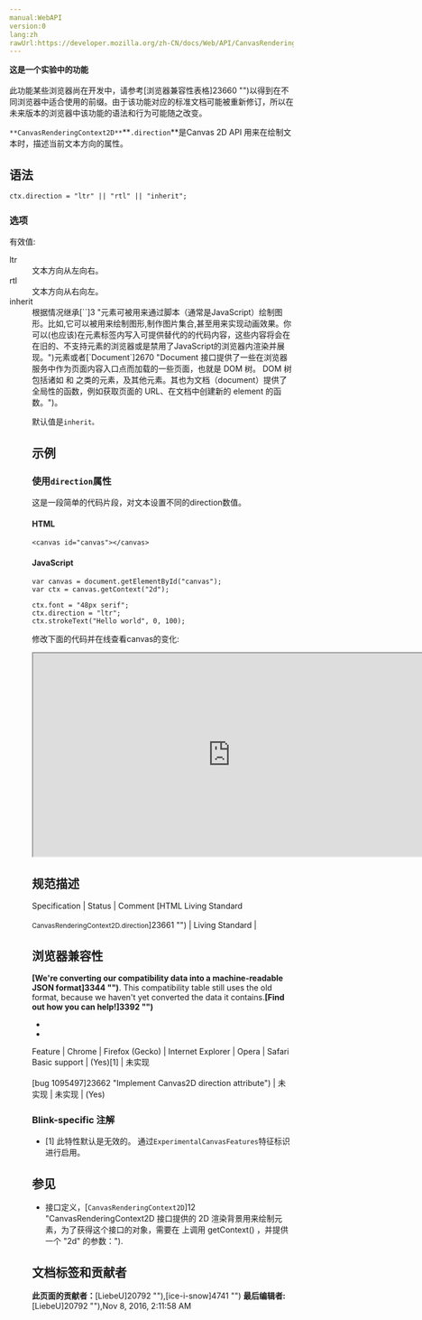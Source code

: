 ```yaml
---
manual:WebAPI
version:0
lang:zh
rawUrl:https://developer.mozilla.org/zh-CN/docs/Web/API/CanvasRenderingContext2D/direction
---
```






**这是一个实验中的功能**<br></br>此功能某些浏览器尚在开发中，请参考[浏览器兼容性表格]23660 "")以得到在不同浏览器中适合使用的前缀。由于该功能对应的标准文档可能被重新修订，所以在未来版本的浏览器中该功能的语法和行为可能随之改变。





`**CanvasRenderingContext2D**`**`.direction`**是Canvas 2D API 用来在绘制文本时，描述当前文本方向的属性。


## 语法<a name="语法"></a>

```
ctx.direction = "ltr" || "rtl" || "inherit";

```

### 选项<a name="选项"></a>


有效值:

<dl><dt id=''>ltr</dt><dd>文本方向从左向右。</dd><dt id=''>rtl</dt><dd>文本方向从右向左。</dd><dt id=''>inherit</dt><dd>根据情况继承[`<canvas>`]3 "<canvas>元素可被用来通过脚本（通常是JavaScript）绘制图形。比如,它可以被用来绘制图形,制作图片集合,甚至用来实现动画效果。你可以(也应该)在元素标签内写入可提供替代的的代码内容，这些内容将会在在旧的、不支持<canvas>元素的浏览器或是禁用了JavaScript的浏览器内渲染并展现。")元素或者[`Document`]2670 "Document 接口提供了一些在浏览器服务中作为页面内容入口点而加载的一些页面，也就是 DOM 树。 DOM 树包括诸如 <body> 和 <table> 之类的元素，及其他元素。其也为文档（document）提供了全局性的函数，例如获取页面的 URL、在文档中创建新的 element 的函数。")。</dd></dl>

默认值是`inherit。`


## 示例<a name="示例"></a>

### 使用`direction`属性<a name="Using_the_direction_property"></a>


这是一段简单的代码片段，对文本设置不同的direction数值。


#### HTML<a name="HTML"></a>

```
<canvas id="canvas"></canvas>
```

#### JavaScript<a name="JavaScript"></a>

```
var canvas = document.getElementById("canvas");
var ctx = canvas.getContext("2d");

ctx.font = "48px serif";
ctx.direction = "ltr";
ctx.strokeText("Hello world", 0, 100);
```


修改下面的代码并在线查看canvas的变化:



<iframe src='https://mdn.mozillademos.org/zh-CN/docs/Web/API/CanvasRenderingContext2D/direction$samples/Playable_code?revision=1140105' width='700' height='360'></iframe>



## 规范描述<a name="规范描述"></a>
Specification | Status | Comment 
[HTML Living Standard<br></br><small>CanvasRenderingContext2D.direction</small>]23661 "") | Living Standard |  


## 浏览器兼容性<a name="浏览器兼容性"></a>


**[We&#39;re converting our compatibility data into a machine-readable JSON format]3344 "")**. This compatibility table still uses the old format, because we haven&#39;t yet converted the data it contains.**[Find out how you can help!]3392 "")**


* 
* 
Feature | Chrome | Firefox (Gecko) | Internet Explorer | Opera | Safari 
Basic support | (Yes)[1] | 未实现<br></br>[bug 1095497]23662 "Implement Canvas2D direction attribute") | 未实现 | 未实现 | (Yes) 




### Blink-specific 注解<a name="Blink-specific_注解"></a>

* [1] 此特性默认是无效的。 通过`ExperimentalCanvasFeatures`特征标识进行启用。

## 参见<a name="参见"></a>

* 接口定义，[`CanvasRenderingContext2D`]12 "CanvasRenderingContext2D 接口提供的 2D 渲染背景用来绘制<canvas>元素，为了获得这个接口的对象，需要在 <canvas> 上调用 getContext() ，并提供一个 "2d" 的参数：").



## 文档标签和贡献者
**此页面的贡献者：**[LiebeU]20792 ""),[ice-i-snow]4741 "")
**最后编辑者:**[LiebeU]20792 ""),<time>Nov 8, 2016, 2:11:58 AM</time>


